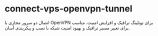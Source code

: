 # connect-vps-openvpn-tunnel
اتصال دو سرور مجازی با OpenVPN برای تونلینگ ترافیک و افزایش امنیت. مناسب برای تغییر مسیر ترافیک و بهبود امنیت شبکه با نصب و پیکربندی آسان.
